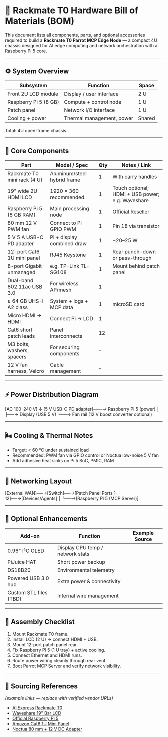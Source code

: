 <!--
    HARDWARE_BOM.md

    This file documents the complete hardware Bill of Materials (BOM) for the Rackmate T0 Parrot MCP Edge Node project. It provides a detailed list of required and optional components, system overview, power and cooling diagrams, networking layout, assembly checklist, and sourcing references. The BOM is intended to guide users through the assembly and sourcing of parts for building a compact 4U AI edge computing chassis based on the Raspberry Pi 5 platform.
-->
# 🧰 Rackmate T0 Hardware Bill of Materials (BOM)

This document lists all components, parts, and optional accessories required to build a **Rackmate T0 Parrot MCP Edge Node** — a compact 4U chassis designed for AI edge computing and network orchestration with a Raspberry Pi 5 core.

---

## ⚙️ System Overview

| Subsystem                | Function                  | Space |
|-------------------------|---------------------------|-------|
| Front 2U LCD module     | Display / user interface  | 2 U   |
| Raspberry Pi 5 (8 GB)   | Compute + control node    | 1 U   |
| Patch panel             | Network I/O interface     | 1 U   |
| Cooling + power         | Thermal management, power | Shared|

Total: 4U open-frame chassis.

---

## 🧩 Core Components

| Part                        | Model / Spec                | Qty | Notes / Link                                      |
|-----------------------------|-----------------------------|-----|---------------------------------------------------|
| Rackmate T0 mini rack (4 U) | Aluminum/steel hybrid frame | 1   | With carry handles                                |
| 19" wide 2U HDMI LCD        | 1920 × 360 recommended      | 1   | Touch optional; HDMI + USB power; e.g. Waveshare  |
| Raspberry Pi 5 (8 GB RAM)   | Main processing node        | 1   | [Official Reseller](https://www.raspberrypi.com/) |
| 80 mm 12 V PWM fan          | Connect to Pi GPIO PWM      | 1   | Pin 18 via transistor                             |
| 5 V 5 A USB-C PD adapter    | Pi + display combined draw  | 1   | ~20–25 W                                          |
| 12-port Cat6 1U mini panel  | RJ45 Keystone               | 1   | Rear punch-down or pass-through                   |
| 8-port Gigabit unmanaged    | e.g. TP-Link TL-SG108       | 1   | Mount behind patch panel                          |
| Dual-band 802.11ac USB 3.0  | For wireless AP/mesh        | 1   |                                                   |
| ≥ 64 GB UHS-I A2 class      | System + logs + MCP data    | 1   | microSD card                                      |
| Micro HDMI → HDMI           | Connect Pi → LCD            | 1   |                                                   |
| Cat6 short patch leads      | Panel interconnects         | 12  |                                                   |
| M3 bolts, washers, spacers  | For securing components     | –   |                                                   |
| 12 V fan harness, Velcro    | Cable management            | –   |                                                   |

---

## ⚡ Power Distribution Diagram

[AC 100–240 V]
↓
[5 V USB-C PD adapter]───→ Raspberry Pi 5 (power)
│
├──→ Display (USB 5 V)
└──→ Fan rail (12 V boost converter optional)

---

## 🌬 Cooling & Thermal Notes

- Target: < 60 °C under sustained load
- Recommended: PWM fan via GPIO control or Noctua low-noise 5 V fan
- Add adhesive heat sinks on Pi 5 SoC, PMIC, RAM

---

## 🔌 Networking Layout

[External WAN]──→[Switch]──→[Patch Panel Ports 1-12]──→[Devices/Agents]
│
└──→[Raspberry Pi 5 (MCP Server)]

---

## 🧠 Optional Enhancements

| Add-on                        | Function                        | Example Source                |
|-------------------------------|----------------------------------|-------------------------------|
| 0.96" I²C OLED                | Display CPU temp / network stats |                               |
| PiJuice HAT                   | Short power backup               |                               |
| DS18B20                       | Environmental telemetry          |                               |
| Powered USB 3.0 hub           | Extra power & connectivity       |                               |
| Custom STL files (TBD)        | Internal wire management         |                               |

---

## 🧪 Assembly Checklist

1. Mount Rackmate T0 frame.
2. Install LCD (2 U) → connect HDMI + USB.
3. Mount 12-port patch panel rear.
4. Fix Raspberry Pi 5 (1 U tray) + active cooling.
5. Connect Ethernet and HDMI runs.
6. Route power wiring cleanly through rear vent.
7. Boot Parrot MCP Server and verify network visibility.

---

## 🔗 Sourcing References

*(example links — replace with verified vendor URLs)*

- [AliExpress Rackmate T0](https://www.aliexpress.com/)
- [Waveshare 19" Bar LCD](https://www.waveshare.com/)
- [Official Raspberry Pi 5](https://www.raspberrypi.com/products/raspberry-pi-5/)
- [Amazon Cat6 1U Mini Panel](https://www.amazon.com/)
- [Noctua 80 mm + 12 V DC Adapter](https://noctua.at/)
